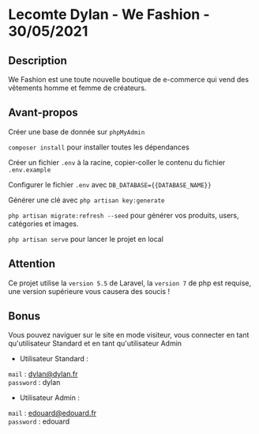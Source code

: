 # Lecomte Dylan - We Fashion - 30/05/2021

## Description

We Fashion est une toute nouvelle boutique de e-commerce qui vend des vêtements homme et femme de créateurs.

## Avant-propos

Créer une base de donnée sur `phpMyAdmin`

`composer install` pour installer toutes les dépendances

Créer un fichier `.env` à la racine, copier-coller le contenu du fichier `.env.example`

Configurer le fichier `.env` avec `DB_DATABASE={{DATABASE_NAME}}`

Générer une clé avec `php artisan key:generate`

`php artisan migrate:refresh --seed` pour générer vos produits, users, catégories et images.

`php artisan serve` pour lancer le projet en local

## Attention
Ce projet utilise la `version 5.5` de Laravel, la `version 7` de php est requise, une version supérieure vous causera des soucis !

## Bonus
Vous pouvez naviguer sur le site en mode visiteur, vous connecter en tant qu'utilisateur Standard et en tant qu'utilisateur Admin

- Utilisateur Standard : </br>

`mail` : dylan@dylan.fr </br>
`password` : dylan

- Utilisateur Admin : </br>

`mail` : edouard@edouard.fr </br>
`password` : edouard